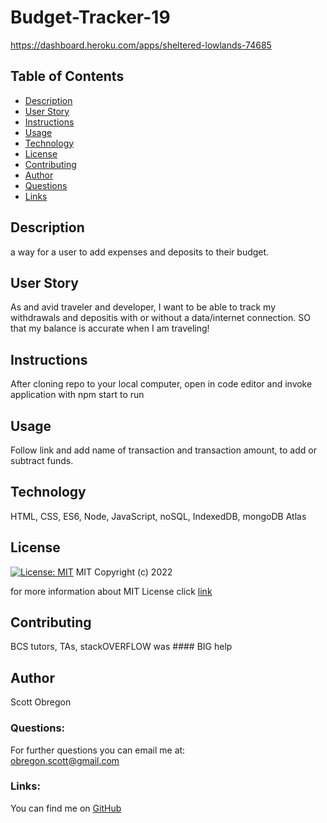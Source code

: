 
  # Budget-Tracker-19
  
  https://dashboard.heroku.com/apps/sheltered-lowlands-74685
  
  ## Table of Contents
  - [Description](#description)
  - [User Story](#userStory)
  - [Instructions](#instructions)
  - [Usage](#usage)
  - [Technology](#technology)
  - [License](#license)
  - [Contributing](#contributing)
  - [Author](#author)
  - [Questions](#questions)
  - [Links](#links)
  
  ## Description
  a way for a user to add expenses and deposits to their budget.

  ## User Story

  As and avid traveler and developer, I want to be able to track my withdrawals and depositis with or without a data/internet connection. SO that my balance is accurate when I am traveling!

  ## Instructions

  After cloning repo to your local computer, open in code editor and invoke application with npm start to run

  ## Usage

  Follow link and add name of transaction and transaction amount, to add or subtract funds.

  ## Technology

  HTML, CSS, ES6, Node, JavaScript, noSQL, IndexedDB, mongoDB Atlas

  ## License

  [![License: MIT](https://img.shields.io/badge/License-MIT-yellow.svg)](https://opensource.org/licenses/MIT)
  MIT
Copyright (c) 2022
     
for more information about MIT License click [link](https://opensource.org/licenses/MIT)
  
  ## Contributing

  BCS tutors, TAs, stackOVERFLOW was #### BIG help

  ## Author

  Scott Obregon

  ### Questions:
  For further questions you can email me at:<br />
  obregon.scott@gmail.com
  
  ### Links:
  You can find me on [GitHub](https://github.com/ObregonScott)
  

